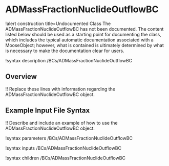 # ADMassFractionNuclideOutflowBC

!alert construction title=Undocumented Class
The ADMassFractionNuclideOutflowBC has not been documented. The content listed below should be used as a starting point for
documenting the class, which includes the typical automatic documentation associated with a
MooseObject; however, what is contained is ultimately determined by what is necessary to make the
documentation clear for users.

!syntax description /BCs/ADMassFractionNuclideOutflowBC

## Overview

!! Replace these lines with information regarding the ADMassFractionNuclideOutflowBC object.

## Example Input File Syntax

!! Describe and include an example of how to use the ADMassFractionNuclideOutflowBC object.

!syntax parameters /BCs/ADMassFractionNuclideOutflowBC

!syntax inputs /BCs/ADMassFractionNuclideOutflowBC

!syntax children /BCs/ADMassFractionNuclideOutflowBC
